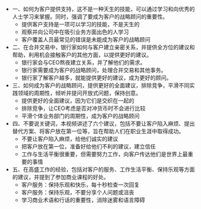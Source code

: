 - 一、如何为客户提供支持，这不是一种天生的技能，可以通过学习和向优秀的人士学习来掌握。同时，强调了要成为客户的战略顾问的重要性。
	- 提供客户支持是一项可以学习的技能，不是天生的
	- 观察并向公司中在吸引业务方面出色的人学习
	- 客户覆盖人员最常见的错误是未能成为客户的战略顾问
- 二、在合并交易中，银行家如何与客户建立亲密关系，并提供全方位的建议和帮助，利用机会接触客户的其他方面，以提供更好的建议。
	- 银行家会与CEO熬夜建立关系，并了解他们的需求。
	- 银行家需要成为客户的战略顾问，处理合并交易和其他事务。
	- 银行家了解客户越多，就能提供更好的建议，成为更好的顾问。
- 三、如何成为客户的战略顾问，提供更好的全面建议，排除竞争，平滑不同实践领域的周期性，倾听并提问开放式问题，保持创意。
	- 提供更好的全面建议，因为它们是交织在一起的
	- 排除竞争，让CEO考虑是否对冲货币时不会进行比较
	- 平滑个体业务部门的周期性，成为客户的战略顾问
- 四、不要说关键词，本视频讲述了六个建议，包括不要让客户陷入麻烦、提出替代方案、将客户放在第一位等，旨在帮助人们在职业生涯中取得成功。
	- 不要让客户陷入麻烦，给他们诚实的建议
	- 把客户放在第一位，准备好给他们不利的建议，建立信任
	- 工作与生活平衡很重要，但需要努力工作，向客户传达他们是世界上最重要的事情
- 五、在高盛工作的经验，包括对客户的服务、工作生活平衡、保持乐观等方面的建议，并提到了参加商业课程的好处。
	- 客户服务：保持乐观和快乐，每十秒检查一次回复
	- 客户服务：保持乐观，不要分享个人问题或沮丧
	- 学习商业术语和行话的重要性，消除迷雾和语言障碍